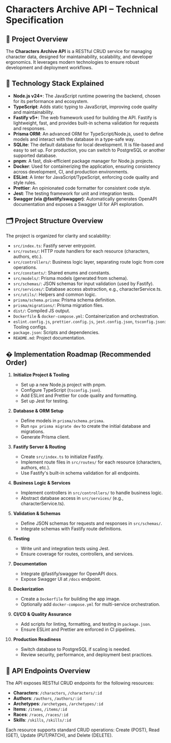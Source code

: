 # Characters Archive API – Technical Specification

## 🧾 Project Overview

The **Characters Archive API** is a RESTful CRUD service for managing character data, designed for maintainability, scalability, and developer ergonomics. It leverages modern technologies to ensure robust development and deployment workflows.

## 🔧 Technology Stack Explained

- **Node.js v24+**: The JavaScript runtime powering the backend, chosen for its performance and ecosystem.
- **TypeScript**: Adds static typing to JavaScript, improving code quality and maintainability.
- **Fastify v5+**: The web framework used for building the API. Fastify is lightweight, fast, and provides built-in schema validation for requests and responses.
- **Prisma ORM**: An advanced ORM for TypeScript/Node.js, used to define models and interact with the database in a type-safe way.
- **SQLite**: The default database for local development. It is file-based and easy to set up. For production, you can switch to PostgreSQL or another supported database.
- **pnpm**: A fast, disk-efficient package manager for Node.js projects.
- **Docker**: Used for containerizing the application, ensuring consistency across development, CI, and production environments.
- **ESLint**: A linter for JavaScript/TypeScript, enforcing code quality and style rules.
- **Prettier**: An opinionated code formatter for consistent code style.
- **Jest**: The testing framework for unit and integration tests.
- **Swagger (via @fastify/swagger)**: Automatically generates OpenAPI documentation and exposes a Swagger UI for API exploration.

## 🗂️ Project Structure Overview

The project is organized for clarity and scalability:

- `src/index.ts`: Fastify server entrypoint.
- `src/routes/`: HTTP route handlers for each resource (characters, authors, etc.).
- `src/controllers/`: Business logic layer, separating route logic from core operations.
- `src/constants/`: Shared enums and constants.
- `src/models/`: Prisma models (generated from schema).
- `src/schemas/`: JSON schemas for input validation (used by Fastify).
- `src/services/`: Database access abstraction, e.g., characterService.ts.
- `src/utils/`: Helpers and common logic.
- `prisma/schema.prisma`: Prisma schema definition.
- `prisma/migrations/`: Prisma migration files.
- `dist/`: Compiled JS output.
- `Dockerfile` & `docker-compose.yml`: Containerization and orchestration.
- `eslint.config.js`, `prettier.config.js`, `jest.config.json`, `tsconfig.json`: Tooling configs.
- `package.json`: Scripts and dependencies.
- `README.md`: Project documentation.

## � Implementation Roadmap (Recommended Order)

1. **Initialize Project & Tooling**
   - Set up a new Node.js project with pnpm.
   - Configure TypeScript (`tsconfig.json`).
   - Add ESLint and Prettier for code quality and formatting.
   - Set up Jest for testing.

2. **Database & ORM Setup**
   - Define models in `prisma/schema.prisma`.
   - Run `npx prisma migrate dev` to create the initial database and migrations.
   - Generate Prisma client.

3. **Fastify Server & Routing**
   - Create `src/index.ts` to initialize Fastify.
   - Implement route files in `src/routes/` for each resource (characters, authors, etc.).
   - Use Fastify's built-in schema validation for all endpoints.

4. **Business Logic & Services**
   - Implement controllers in `src/controllers/` to handle business logic.
   - Abstract database access in `src/services/` (e.g., characterService.ts).

5. **Validation & Schemas**
   - Define JSON schemas for requests and responses in `src/schemas/`.
   - Integrate schemas with Fastify route definitions.

6. **Testing**
   - Write unit and integration tests using Jest.
   - Ensure coverage for routes, controllers, and services.

7. **Documentation**
   - Integrate @fastify/swagger for OpenAPI docs.
   - Expose Swagger UI at `/docs` endpoint.

8. **Dockerization**
   - Create a `Dockerfile` for building the app image.
   - Optionally add `docker-compose.yml` for multi-service orchestration.

9. **CI/CD & Quality Assurance**
   - Add scripts for linting, formatting, and testing in `package.json`.
   - Ensure ESLint and Prettier are enforced in CI pipelines.

10. **Production Readiness**
    - Switch database to PostgreSQL if scaling is needed.
    - Review security, performance, and deployment best practices.

## 🔌 API Endpoints Overview

The API exposes RESTful CRUD endpoints for the following resources:

- **Characters**: `/characters`, `/characters/:id`
- **Authors**: `/authors`, `/authors/:id`
- **Archetypes**: `/archetypes`, `/archetypes/:id`
- **Items**: `/items`, `/items/:id`
- **Races**: `/races`, `/races/:id`
- **Skills**: `/skills`, `/skills/:id`

Each resource supports standard CRUD operations: Create (POST), Read (GET), Update (PUT/PATCH), and Delete (DELETE).
